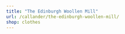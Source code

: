 ```yaml
---
title: "The Edinburgh Woollen Mill"
url: /callander/the-edinburgh-woollen-mill/
shop: clothes
---
```

